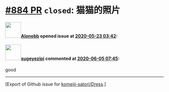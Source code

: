 # [\#884 PR](https://github.com/komeiji-satori/Dress/pull/884) `closed`: 猫猫的照片

#### <img src="https://avatars.githubusercontent.com/u/51478068?u=2ca923d290d748b4373f406622e63dd87dcd1a6d&v=4" width="50">[Alonebb](https://github.com/Alonebb) opened issue at [2020-05-23 03:42](https://github.com/komeiji-satori/Dress/pull/884):



#### <img src="https://avatars.githubusercontent.com/u/42178108?v=4" width="50">[sugeyezipi](https://github.com/sugeyezipi) commented at [2020-06-05 07:45](https://github.com/komeiji-satori/Dress/pull/884#issuecomment-639316275):

good


-------------------------------------------------------------------------------



[Export of Github issue for [komeiji-satori/Dress](https://github.com/komeiji-satori/Dress).]
